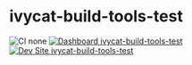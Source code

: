 # ivycat-build-tools-test

![CI none](https://img.shields.io/badge/ci-none-orange.svg)
[![Dashboard ivycat-build-tools-test](https://img.shields.io/badge/dashboard-ivycat_build_tools_test-yellow.svg)](https://dashboard.pantheon.io/sites/40c6fd46-0ec3-4987-b917-9489fc102ca5#dev/code)
[![Dev Site ivycat-build-tools-test](https://img.shields.io/badge/site-ivycat_build_tools_test-blue.svg)](http://dev-ivycat-build-tools-test.pantheonsite.io/)